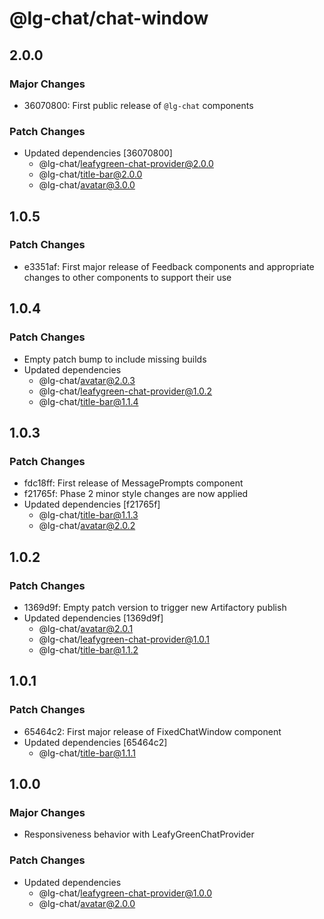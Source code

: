 # @lg-chat/chat-window

## 2.0.0

### Major Changes

- 36070800: First public release of `@lg-chat` components

### Patch Changes

- Updated dependencies [36070800]
  - @lg-chat/leafygreen-chat-provider@2.0.0
  - @lg-chat/title-bar@2.0.0
  - @lg-chat/avatar@3.0.0

## 1.0.5

### Patch Changes

- e3351af: First major release of Feedback components and appropriate changes to other components to support their use

## 1.0.4

### Patch Changes

- Empty patch bump to include missing builds
- Updated dependencies
  - @lg-chat/avatar@2.0.3
  - @lg-chat/leafygreen-chat-provider@1.0.2
  - @lg-chat/title-bar@1.1.4

## 1.0.3

### Patch Changes

- fdc18ff: First release of MessagePrompts component
- f21765f: Phase 2 minor style changes are now applied
- Updated dependencies [f21765f]
  - @lg-chat/title-bar@1.1.3
  - @lg-chat/avatar@2.0.2

## 1.0.2

### Patch Changes

- 1369d9f: Empty patch version to trigger new Artifactory publish
- Updated dependencies [1369d9f]
  - @lg-chat/avatar@2.0.1
  - @lg-chat/leafygreen-chat-provider@1.0.1
  - @lg-chat/title-bar@1.1.2

## 1.0.1

### Patch Changes

- 65464c2: First major release of FixedChatWindow component
- Updated dependencies [65464c2]
  - @lg-chat/title-bar@1.1.1

## 1.0.0

### Major Changes

- Responsiveness behavior with LeafyGreenChatProvider

### Patch Changes

- Updated dependencies
  - @lg-chat/leafygreen-chat-provider@1.0.0
  - @lg-chat/avatar@2.0.0
